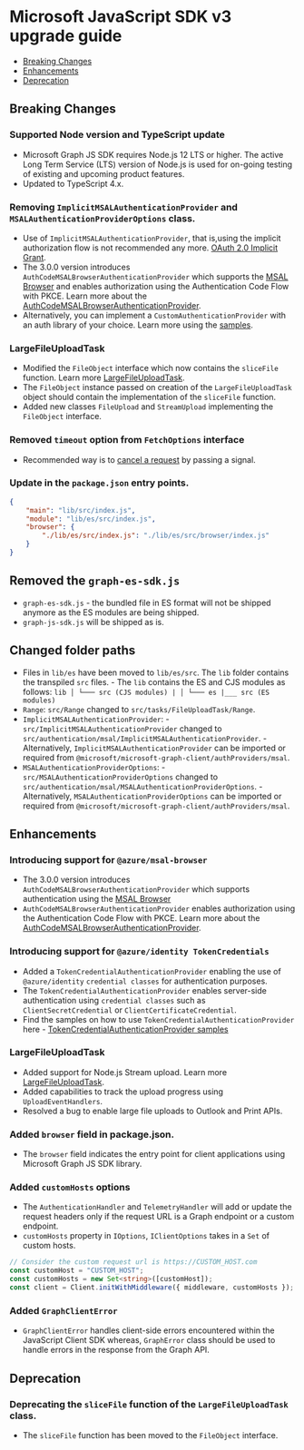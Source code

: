 # Microsoft JavaScript SDK v3 upgrade guide

-   [Breaking Changes](#Breaking-Changes)
-   [Enhancements](#Enhancements)
-   [Deprecation](#Deprecation)

## Breaking Changes

### Supported Node version and TypeScript update

-   Microsoft Graph JS SDK requires Node.js 12 LTS or higher. The active Long Term Service (LTS) version of Node.js is used for on-going testing of existing and upcoming product features.
-   Updated to TypeScript 4.x.

### Removing `ImplicitMSALAuthenticationProvider` and `MSALAuthenticationProviderOptions` class.

-   Use of `ImplicitMSALAuthenticationProvider`, that is,using the implicit authorization flow is not recommended any more. [OAuth 2.0 Implicit Grant](https://oauth.net/2/grant-types/implicit/).
-   The 3.0.0 version introduces `AuthCodeMSALBrowserAuthenticationProvider` which supports the [MSAL Browser](https://www.npmjs.com/package/@azure/msal-browser) and enables authorization using the Authentication Code Flow with PKCE. Learn more about the [AuthCodeMSALBrowserAuthenticationProvider](https://github.com/microsoftgraph/msgraph-sdk-javascript/blob/dev/docs/AuthCodeMSALBrowserAuthenticationProvider.md).
-   Alternatively, you can implement a `CustomAuthenticationProvider` with an auth library of your choice. Learn more using the [samples](https://github.com/microsoftgraph/msgraph-sdk-javascript#samples-and-tutorials).

### LargeFileUploadTask

-   Modified the `FileObject` interface which now contains the `sliceFile` function. Learn more [LargeFileUploadTask](../docs/tasks/LargeFileUploadTask.md).
-   The `FileObject` instance passed on creation of the `LargeFileUploadTask` object should contain the implementation of the `sliceFile` function.
-   Added new classes `FileUpload` and `StreamUpload` implementing the `FileObject` interface.

### Removed `timeout` option from `FetchOptions` interface

-   Recommended way is to [cancel a request](../docs/CancellingAHTTPRequest.md) by passing a signal.

### Update in the `package.json` entry points.

```json
{
	"main": "lib/src/index.js",
	"module": "lib/es/src/index.js",
	"browser": {
		"./lib/es/src/index.js": "./lib/es/src/browser/index.js"
	}
}
```

## Removed the `graph-es-sdk.js`

-   `graph-es-sdk.js` - the bundled file in ES format will not be shipped anymore as the ES modules are being shipped.
-   `graph-js-sdk.js` will be shipped as is.

## Changed folder paths

-   Files in `lib/es` have been moved to `lib/es/src`. The `lib` folder contains the transpiled `src` files. - The `lib` contains the ES and CJS modules as follows: `lib │ └─── src (CJS modules) | │ └─── es |___ src (ES modules)`
-   `Range`: `src/Range` changed to `src/tasks/FileUploadTask/Range`.
-   `ImplicitMSALAuthenticationProvider`: - `src/ImplicitMSALAuthenticationProvider` changed to `src/authentication/msal/ImplicitMSALAuthenticationProvider`. - Alternatively, `ImplicitMSALAuthenticationProvider` can be imported or required from `@microsoft/microsoft-graph-client/authProviders/msal`.
-   `MSALAuthenticationProviderOptions`: - `src/MSALAuthenticationProviderOptions` changed to `src/authentication/msal/MSALAuthenticationProviderOptions`. - Alternatively, `MSALAuthenticationProviderOptions` can be imported or required from `@microsoft/microsoft-graph-client/authProviders/msal`.

## Enhancements

### Introducing support for `@azure/msal-browser`
- The 3.0.0 version introduces `AuthCodeMSALBrowserAuthenticationProvider` which supports authentication using the [MSAL Browser](https://www.npmjs.com/package/@azure/msal-browser)
-  `AuthCodeMSALBrowserAuthenticationProvider` enables authorization using the Authentication Code Flow with PKCE. Learn more about the [AuthCodeMSALBrowserAuthenticationProvider](https://github.com/microsoftgraph/msgraph-sdk-javascript/blob/dev/docs/AuthCodeMSALBrowserAuthenticationProvider.md).

### Introducing support for `@azure/identity TokenCredentials`

-   Added a `TokenCredentialAuthenticationProvider` enabling the use of `@azure/identity` `credential classes` for authentication purposes.
-   The `TokenCredentialAuthenticationProvider` enables server-side authentication using `credential classes` such as `ClientSecretCredential` or `ClientCertificateCredential`.
-   Find the samples on how to use `TokenCredentialAuthenticationProvider` here - [TokenCredentialAuthenticationProvider samples](../samples/javascript/clientInitialization/tokenCredentialAuthenticationProvider)

### LargeFileUploadTask

-   Added support for Node.js Stream upload. Learn more [LargeFileUploadTask](../docs/tasks/LargeFileUploadTask.md).
-   Added capabilities to track the upload progress using `UploadEventHandlers`.
-   Resolved a bug to enable large file uploads to Outlook and Print APIs.

### Added `browser` field in package.json.

-   The `browser` field indicates the entry point for client applications using Microsoft Graph JS SDK library.

### Added `customHosts` options

-   The `AuthenticationHandler` and `TelemetryHandler` will add or update the request headers only if the request URL is a Graph endpoint or a custom endpoint.
-   `customHosts` property in `IOptions`, `IClientOptions` takes in a `Set` of custom hosts.

```typescript
// Consider the custom request url is https://CUSTOM_HOST.com
const customHost = "CUSTOM_HOST";
const customHosts = new Set<string>([customHost]);
const client = Client.initWithMiddleware({ middleware, customHosts });
```

### Added `GraphClientError`

-   `GraphClientError` handles client-side errors encountered within the JavaScript Client SDK whereas, `GraphError` class should be used to handle errors in the response from the Graph API.

## Deprecation

### Deprecating the `sliceFile` function of the `LargeFileUploadTask` class.

-   The `sliceFile` function has been moved to the `FileObject` interface.
